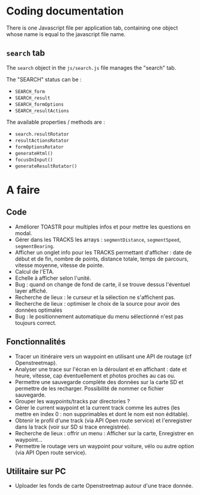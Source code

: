 # Coding documentation

There is one Javascript file per application tab, containing one object whose name is equal to the javascript file name.

## `search` tab
The `search` object in the `js/search.js` file manages the "search" tab.

The "SEARCH" status can be :

* `SEARCH_form`
* `SEARCH_result`
* `SEARCH_formOptions`
* `SEARCH_resultActions`

The available properties / methods are :

* `search.resultRotator`
* `resultActionsRotator`
* `formOptionsRotator`
* `generateHtml()`
* `focusOnInput()`
* `generateResultRotator()`

# A faire

## Code
	
* Améliorer TOASTR pour multiples infos et pour mettre les questions en modal.
* Gérer dans les TRACKS les arrays : `segmentDistance`, `segmentSpeed`, `segmentBearing`.
* Afficher un onglet info pour les TRACKS permettant d'afficher : date de début et de fin, nombre de points, distance totale, temps de parcours, vitesse moyenne, vitesse de pointe.
* Calcul de l'ETA.
* Echelle à afficher selon l'unité.
* Bug : quand on change de fond de carte, il se trouve dessus l'éventuel layer affiché.
* Recherche de lieux : le curseur et la sélection ne s'affichent pas.
* Recherche de lieux : optimiser le choix de la source pour avoir des données optimales
* Bug : le positionnement automatique du menu sélectionné n'est pas toujours correct.

## Fonctionnalités

* Tracer un itinéraire vers un waypoint en utilisant une API de routage (cf Openstreetmap).
* Analyser une trace sur l'écran en la déroulant et en affichant : date et heure, vitesse, cap éventuellement et photos proches au cas ou.
* Permettre une sauvegarde complète des données sur la carte SD et permettre de les recharger. Possibilité de nommer ce fichier sauvegarde.
* Grouper les waypoints/tracks par directories ?
* Gérer le current waypoint et la current track comme les autres (les mettre en index 0 : non supprimables et dont le nom est non éditable).
* Obtenir le profil d'une track (via API Open route service) et l'enregistrer dans la track (voir sur SD si trace enregistrée).
* Recherche de lieux : offrir un menu : Afficher sur la carte, Enregistrer en waypoint...
* Permettre le routage vers un waypoint pour voiture, vélo ou autre option (via API Open route service).
	
## Utilitaire sur PC

* Uploader les fonds de carte Openstreetmap autour d'une trace donnée.
	
